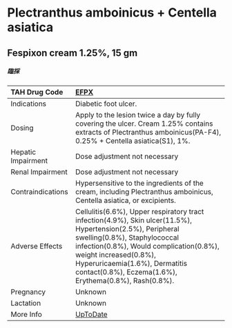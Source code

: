 # Plectranthus amboinicus + Centella asiatica

## Fespixon cream 1.25%, 15 gm

##### 臨採

| TAH Drug Code      | [EFPX](https://www.tahsda.org.tw/drugs/hissearch.php?drug_code=EFPX)                                                                                                                                                                                                                                     |
|:-------------------|:---------------------------------------------------------------------------------------------------------------------------------------------------------------------------------------------------------------------------------------------------------------------------------------------------------|
| Indications        | Diabetic foot ulcer.                                                                                                                                                                                                                                                                                     |
| Dosing             | Apply to the lesion twice a day by fully covering the ulcer. Cream 1.25% contains extracts of Plectranthus amboinicus(PA-F4), 0.25% + Centella asiatica(S1), 1%.                                                                                                                                         |
| Hepatic Impairment | Dose adjustment not necessary                                                                                                                                                                                                                                                                            |
| Renal Impairment   | Dose adjustment not necessary                                                                                                                                                                                                                                                                            |
| Contraindications  | Hypersensitive to the ingredients of the cream, including Plectranthus amboinicus, Centella asiatica, or excipients.                                                                                                                                                                                     |
| Adverse Effects    | Cellulitis(6.6%), Upper respiratory tract infection(4.9%), Skin ulcer(11.5%), Hypertension(2.5%), Peripheral swelling(0.8%), Staphylococcal infection(0.8%), Would complication(0.8%), weight increased(0.8%), Hyperuricaemia(1.6%), Dermatitis contact(0.8%), Eczema(1.6%), Erythema(0.8%), Rash(0.8%). |
| Pregnancy          | Unknown                                                                                                                                                                                                                                                                                                  |
| Lactation          | Unknown                                                                                                                                                                                                                                                                                                  |
| More Info          | [UpToDate](https://www.uptodate.com/contents/plectranthus-amboinicus-+-centella-asiatica-drug-information)                                                                                                                                                                                               |

